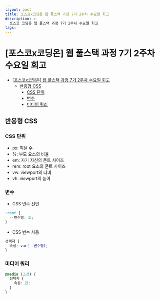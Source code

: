 ```yaml
---
layout: post
title: 포스코x코딩온 웹 풀스택 과정 7기 2주차 수요일 회고
description: >
  포스코 코딩온 웹 풀스택 과정 7기 2주차 수요일 회고
tags: 
---
```

# [포스코x코딩온] 웹 풀스택 과정 7기 2주차 수요일 회고

- [\[포스코x코딩온\] 웹 풀스택 과정 7기 2주차 수요일 회고](#포스코x코딩온-웹-풀스택-과정-7기-2주차-수요일-회고)
  - [반응형 CSS](#반응형-css)
    - [CSS 단위](#css-단위)
    - [변수](#변수)
    - [미디어 쿼리](#미디어-쿼리)

## 반응형 CSS

### CSS 단위

- px: 픽셀 수
- %: 부모 요소의 비율
- em: 자기 자신의 폰트 사이즈
- rem: root 요소의 폰트 사이즈
- vw: viewport의 너비
- vh: viewport의 높이

### 변수

- CSS 변수 선언

```css
:root {
  --변수명: 값;
}
```

- CSS 변수 사용

```css
선택자 {
  속성: var(--변수명);
}
```


### 미디어 쿼리

```css
@media (조건) {
  선택자 {
    속성: 값;
  }
}
```

